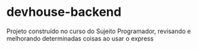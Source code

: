 # devhouse-backend
 Projeto construído no curso do Sujeito Programador, revisando e melhorando determinadas coisas ao usar o express
